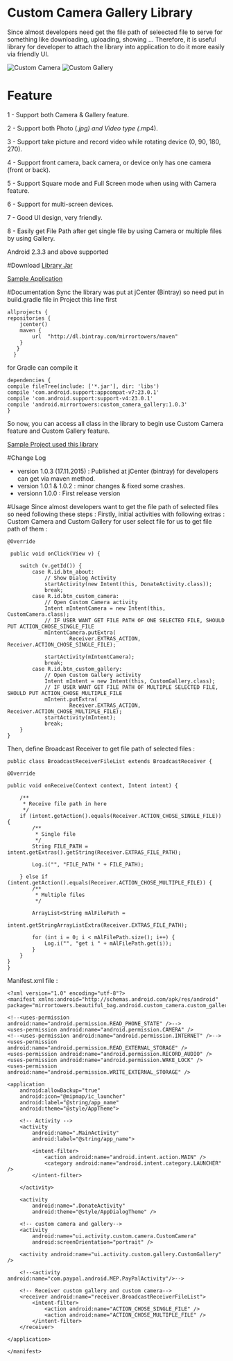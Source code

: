 # Custom Camera Gallery Library
Since almost developers need get the file path of seleected file to serve for something like downloading, uploading, showing ... Therefore, it is useful library for developer to attach the library into application to do it more easily via friendly UI.

![Custom Camera]({{site.baseurl}}/http://www.4shared.com/download/5DcwZoMuce/Screenshot_2015-11-17-15-36-23.jpg?sbsr=344f12e97ee659a8bcea405f252079b2959&lgfp=3000)
![Custom Gallery]({{site.baseurl}}/http://www.4shared.com/download/bJsQ0s7uce/Screenshot_2015-11-17-15-35-47.jpg?sbsr=d00e049cd0beb270922e1f2fb7ff5d69959&lgfp=3000)

# Feature
1 - Support both Camera & Gallery feature.

2 - Support both Photo (*.jpg) and Video type (*.mp4).

3 - Support take picture and record video while rotating device (0, 90, 180, 270).

4 - Support front camera, back camera, or device only has one camera (front or back). 

5 - Support Square mode and Full Screen mode when using with Camera feature.  

6 - Support for multi-screen devices.  

7 - Good UI design, very friendly.  

8 - Easily get File Path after get single file by using Camera or multiple files by using Gallery.

Android 2.3.3 and above supported

#Download
[Library Jar](https://bintray.com/artifact/download/mirrortowers/maven/android/mirrortowers/custom_camera_gallery/1.0.3/custom_camera_gallery-1.0.3-sources.jar "Bintray")

[Sample Application](https://play.google.com/store/apps/details?id=mirrortowers.beautiful_bag.android.custom_camera.custom_gallery&hl=en "Google Play Store")

#Documentation
Sync the library was put at jCenter (Bintray) so need put in build.gradle file in Project this line first 

    allprojects {
    repositories {    
        jcenter()        
        maven {        
            url  "http://dl.bintray.com/mirrortowers/maven"            
        }
       }
      }

for Gradle can compile it

    dependencies {
    compile fileTree(include: ['*.jar'], dir: 'libs')
    compile 'com.android.support:appcompat-v7:23.0.1'
    compile 'com.android.support:support-v4:23.0.1'
    compile 'android.mirrortowers:custom_camera_gallery:1.0.3'
    }

So now, you can access all class in the library to begin use Custom Camera feature and Custom Gallery feature.

[Sample Project used this library](https://github.com/mirrortowers/custom_camera_gallery "Custom Camera Gallery sample")

#Change Log
- version 1.0.3 (17.11.2015) : Published at jCenter (bintray) for developers can get via maven method.
- version 1.0.1 & 1.0.2 : minor changes & fixed some crashes.
- versionn 1.0.0 : First release version

#Usage
Since almost developers want to get the file path of selected files so need following these steps :
Firstly, initial activities with following extras : Custom Camera and Custom Gallery for user select file for us to get file path of them :


    @Override

     public void onClick(View v) {
    
        switch (v.getId()) {
            case R.id.btn_about:
                // Show Dialog Activity
                startActivity(new Intent(this, DonateActivity.class));
                break;
            case R.id.btn_custom_camera:
                // Open Custom Camera activity
                Intent mIntentCamera = new Intent(this, CustomCamera.class);
                // IF USER WANT GET FILE PATH OF ONE SELECTED FILE, SHOULD PUT ACTION_CHOSE_SINGLE_FILE
                mIntentCamera.putExtra(
                        Receiver.EXTRAS_ACTION, Receiver.ACTION_CHOSE_SINGLE_FILE);

                startActivity(mIntentCamera);
                break;
            case R.id.btn_custom_gallery:
                // Open Custom Gallery activity
                Intent mIntent = new Intent(this, CustomGallery.class);
                // IF USER WANT GET FILE PATH OF MULTIPLE SELECTED FILE, SHOULD PUT ACTION_CHOSE_MULTIPLE_FILE
                mIntent.putExtra(
                        Receiver.EXTRAS_ACTION, Receiver.ACTION_CHOSE_MULTIPLE_FILE);
                startActivity(mIntent);
                break;
        }
    }
    
Then, define Broadcast Receiver to get file path of selected files :

    public class BroadcastReceiverFileList extends BroadcastReceiver {

    @Override
    
    public void onReceive(Context context, Intent intent) {
    
        /**
         * Receive file path in here
         */
        if (intent.getAction().equals(Receiver.ACTION_CHOSE_SINGLE_FILE)) {
            /**
             * Single file
             */
            String FILE_PATH = intent.getExtras().getString(Receiver.EXTRAS_FILE_PATH);

            Log.i("", "FILE_PATH " + FILE_PATH);
            
        } else if (intent.getAction().equals(Receiver.ACTION_CHOSE_MULTIPLE_FILE)) {
            /**
             * Multiple files
             */

            ArrayList<String mAlFilePath =
                    intent.getStringArrayListExtra(Receiver.EXTRAS_FILE_PATH);

            for (int i = 0; i < mAlFilePath.size(); i++) {
                Log.i("", "get i " + mAlFilePath.get(i));
            }
        }
    }
    }
Manifest.xml file :

	<?xml version="1.0" encoding="utf-8"?>
    <manifest xmlns:android="http://schemas.android.com/apk/res/android"
    package="mirrortowers.beautiful_bag.android.custom_camera.custom_gallery">

    <!--<uses-permission android:name="android.permission.READ_PHONE_STATE" />-->
    <uses-permission android:name="android.permission.CAMERA" />
    <!--<uses-permission android:name="android.permission.INTERNET" />-->
    <uses-permission android:name="android.permission.READ_EXTERNAL_STORAGE" />
    <uses-permission android:name="android.permission.RECORD_AUDIO" />
    <uses-permission android:name="android.permission.WAKE_LOCK" />
    <uses-permission android:name="android.permission.WRITE_EXTERNAL_STORAGE" />

    <application
        android:allowBackup="true"
        android:icon="@mipmap/ic_launcher"
        android:label="@string/app_name"
        android:theme="@style/AppTheme">

        <!-- Activity -->
        <activity
            android:name=".MainActivity"
            android:label="@string/app_name">

            <intent-filter>
                <action android:name="android.intent.action.MAIN" />
                <category android:name="android.intent.category.LAUNCHER" />
            </intent-filter>

        </activity>

        <activity
            android:name=".DonateActivity"
            android:theme="@style/AppDialogTheme" />

        <!-- custom camera and gallery-->
        <activity
            android:name="ui.activity.custom.camera.CustomCamera"
            android:screenOrientation="portrait" />

        <activity android:name="ui.activity.custom.gallery.CustomGallery" />

        <!--<activity android:name="com.paypal.android.MEP.PayPalActivity"/>-->

        <!-- Receiver custom gallery and custom camera-->
        <receiver android:name="receiver.BroadcastReceiverFileList">
            <intent-filter>
                <action android:name="ACTION_CHOSE_SINGLE_FILE" />
                <action android:name="ACTION_CHOSE_MULTIPLE_FILE" />
            </intent-filter>
        </receiver>

    </application>

    </manifest>
  

